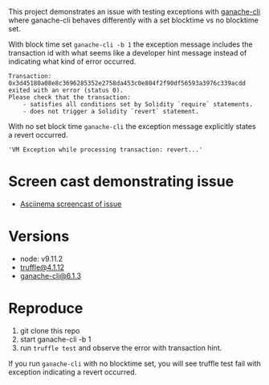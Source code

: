 This project demonstrates an issue with testing exceptions with
[ganache-cli](https://github.com/trufflesuite/ganache-cli) where ganache-cli
behaves differently with a set blocktime vs no blocktime set.


With block time set `ganache-cli -b 1` the exception message includes the
transaction id with what seems like a developer hint message instead of
indicating what kind of error occurred.

```
Transaction: 0x3d45180a08e8c3696285352e2758da453c0e804f2f90df56593a3976c339acdd exited with an error (status 0).
Please check that the transaction:
    - satisfies all conditions set by Solidity `require` statements.
    - does not trigger a Solidity `revert` statement.
```

With no set block time `ganache-cli` the exception message explicitly states a
revert occurred.
```
'VM Exception while processing transaction: revert...'
```

# Screen cast demonstrating issue
  * [Asciinema screencast of
issue](https://asciinema.org/a/zWISMUH3Wum6pDMAex4zXI7IT)

# Versions
  * node: v9.11.2
  * truffle@4.1.12
  * ganache-cli@6.1.3


# Reproduce

1. git clone this repo
2. start ganache-cli -b 1
3. run `truffle test` and observe the error with transaction hint.

If you run `ganache-cli` with no blocktime set, you will see truffle test
fail with exception indicating a revert occurred.


